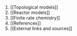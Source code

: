 1. [[Topological models]]
2. [[Reactor models]]
3. [[Finite rate chemistry]]
4. [[References]]
5. [[External links and sources]]